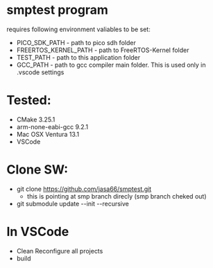 # smptest program

requires following environment valiables to be set:

- PICO_SDK_PATH - path to pico sdh folder
- FREERTOS_KERNEL_PATH - path to FreeRTOS-Kernel folder
- TEST_PATH - path to this application folder
- GCC_PATH - path to gcc compiler main folder. This is used only in .vscode settings

# Tested:
- CMake 3.25.1
- arm-none-eabi-gcc 9.2.1
- Mac OSX Ventura 13.1
- VSCode 

# Clone SW:
- git clone https://github.com/jasa66/smptest.git
  - this is pointing at smp branch direcly (smp branch cheked out)
- git submodule update --init --recursive

# In VSCode
- Clean Reconfigure all projects
- build

